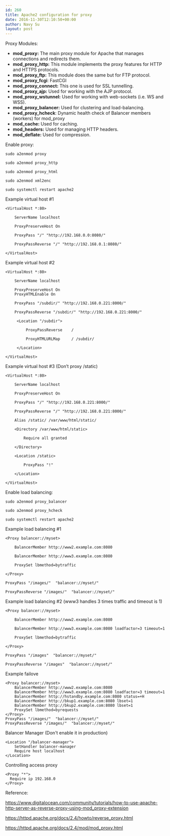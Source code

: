 ```yaml
---
id: 260
title: Apache2 configuration for proxy
date: 2016-11-30T12:10:50+00:00
author: Navy Su
layout: post
---
```

Proxy Modules:

  * **mod_proxy:** The main proxy module for Apache that manages connections and redirects them.
  * **mod\_proxy\_http:** This module implements the proxy features for HTTP and HTTPS protocols.
  * **mod\_proxy\_ftp:** This module does the same but for FTP protocol.
  * **mod\_proxy\_fcgi**: FastCGI
  * **mod\_proxy\_connect:** This one is used for SSL tunnelling.
  * **mod\_proxy\_ajp:** Used for working with the AJP protocol.
  * **mod\_proxy\_wstunnel:** Used for working with web-sockets (i.e. WS and WSS).
  * **mod\_proxy\_balancer:** Used for clustering and load-balancing.
  * **mod\_proxy\_hcheck**: Dynamic health check of Balancer members (workers) for mod_proxy
  * **mod_cache:** Used for caching.
  * **mod_headers:** Used for managing HTTP headers.
  * **mod_deflate:** Used for compression.

Enable proxy:

~~~shell
sudo a2enmod proxy

sudo a2enmod proxy_http

sudo a2enmod proxy_html

sudo a2enmod xml2enc

sudo systemctl restart apache2
~~~

Example virtual host #1

~~~shell
<VirtualHost *:80>

    ServerName localhost

    ProxyPreserveHost On

    ProxyPass "/" "http://192.168.0.0:8080/"

    ProxyPassReverse "/" "http://192.168.0.1:8080/"

</VirtualHost>
~~~

Example virtual host #2

~~~shell
<VirtualHost *:80>

    ServerName localhost

    ProxyPreserveHost On
    ProxyHTMLEnable On

    ProxyPass "/subdir/" "http://192.168.0.221:8000/"

    ProxyPassReverse "/subdir/" "http://192.168.0.221:8000/"

     <Location "/subdir">

         ProxyPassReverse    /

         ProxyHTMLURLMap     / /subdir/

     </Location>

</VirtualHost>
~~~

Example virtual host #3 (Don&#8217;t proxy /static)

~~~shell
<VirtualHost *:80>

    ServerName localhost

    ProxyPreserveHost On

    ProxyPass "/" "http://192.168.0.221:8000/"

    ProxyPassReverse "/" "http://192.168.0.221:8000/"

    Alias /static/ /var/www/html/static/

    <Directory /var/www/html/static>

        Require all granted

    </Directory>

    <Location /static>

        ProxyPass "!"

    </Location>

</VirtualHost>
~~~

Enable load balancing:

~~~shell
sudo a2enmod proxy_balancer

sudo a2enmod proxy_hcheck

sudo systemctl restart apache2
~~~

Example load balancing #1

~~~shell
<Proxy balancer://myset>

    BalancerMember http://www2.example.com:8080

    BalancerMember http://www3.example.com:8080

    ProxySet lbmethod=bytraffic

</Proxy>

ProxyPass "/images/"  "balancer://myset/"

ProxyPassReverse "/images/"  "balancer://myset/"
~~~

Example load balancing #2 (www3 handles 3 times traffic and timeout is 1)

~~~shell
<Proxy balancer://myset>

    BalancerMember http://www2.example.com:8080

    BalancerMember http://www3.example.com:8080 loadfactor=3 timeout=1

    ProxySet lbmethod=bytraffic

</Proxy>

ProxyPass "/images"  "balancer://myset/"

ProxyPassReverse "/images"  "balancer://myset/"
~~~

Example failove

~~~
<Proxy balancer://myset>
    BalancerMember http://www2.example.com:8080
    BalancerMember http://www3.example.com:8080 loadfactor=3 timeout=1
    BalancerMember http://hstandby.example.com:8080 status=+H
    BalancerMember http://bkup1.example.com:8080 lbset=1
    BalancerMember http://bkup2.example.com:8080 lbset=1
    ProxySet lbmethod=byrequests
</Proxy>
ProxyPass "/images/"  "balancer://myset/"
ProxyPassReverse "/images/"  "balancer://myset/"
~~~

Balancer Manager (Don't enable it in production)
~~~
<Location "/balancer-manager">
    SetHandler balancer-manager
    Require host localhost
</Location>
~~~

Controlling access proxy

~~~shell
<Proxy "*">
  Require ip 192.168.0
</Proxy>
~~~

Reference:

<a href="https://www.digitalocean.com/community/tutorials/how-to-use-apache-http-server-as-reverse-proxy-using-mod_proxy-extension" target="_blank">https://www.digitalocean.com/community/tutorials/how-to-use-apache-http-server-as-reverse-proxy-using-mod_proxy-extension</a>

<a href="https://httpd.apache.org/docs/2.4/howto/reverse_proxy.html" target="_blank">https://httpd.apache.org/docs/2.4/howto/reverse_proxy.html</a>

<a href="https://httpd.apache.org/docs/2.4/mod/mod_proxy.html" target="_blank">https://httpd.apache.org/docs/2.4/mod/mod_proxy.html</a>
